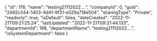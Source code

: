{
  "id": 178,
  "name": "testing21112022....",
  "companyId": 0,
  "guid": "2492c344-1403-4d41-9f31-e529a718e504",
  "sharingType": "Private",
  "readonly": true,
  "isDefault": false,
  "dateCreated": "2022-11-21T09:21:25.24",
  "lastUpdated": "2022-11-21T09:21:44.133",
  "departmentId": 198,
  "departmentName": "testing21112022....",
  "isSystemDepartment": false
}